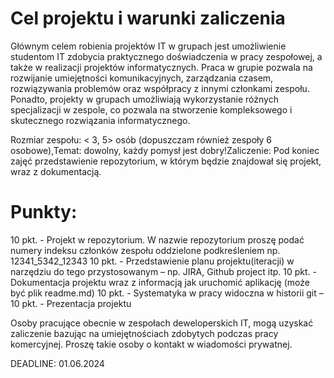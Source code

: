 # Cel projektu i warunki zaliczenia
 
Głównym celem robienia projektów IT w grupach jest umożliwienie studentom IT zdobycia praktycznego doświadczenia w pracy zespołowej, a także w realizacji projektów informatycznych. Praca w grupie pozwala na rozwijanie umiejętności komunikacyjnych, zarządzania czasem, rozwiązywania problemów oraz współpracy z innymi członkami zespołu. Ponadto, projekty w grupach umożliwiają wykorzystanie różnych specjalizacji w zespole, co pozwala na stworzenie kompleksowego i skutecznego rozwiązania informatycznego. 
 
Rozmiar zespołu: < 3, 5> osób (dopuszczam również zespoły 6 osobowe),Temat: dowolny, każdy pomysł jest dobry!Zaliczenie: Pod koniec zajęć przedstawienie repozytorium, w którym będzie znajdował się projekt, wraz z dokumentacją. 
# Punkty:
10 pkt. - Projekt w repozytorium. W nazwie repozytorium proszę podać numery indeksu członków zespołu oddzielone podkreśleniem np. 12341_5342_12343
10 pkt. - Przedstawienie planu projektu(iteracji) w narzędziu do tego przystosowanym – np. JIRA, Github project itp.
10 pkt. - Dokumentacja projektu wraz z informacją jak uruchomić aplikację (może być plik readme.md)
10 pkt. - Systematyka w pracy widoczna w historii git – 
10 pkt. - Prezentacja projektu 
 
Osoby pracujące obecnie w zespołach deweloperskich IT, mogą uzyskać zaliczenie bazując na umiejętnościach zdobytych podczas pracy komercyjnej. Proszę takie osoby o kontakt w wiadomości prywatnej.
 
DEADLINE: 01.06.2024
